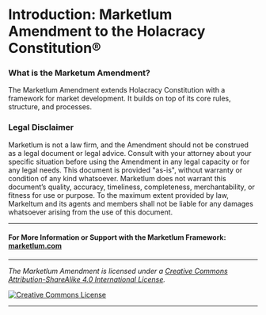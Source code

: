 # Introduction: Marketlum Amendment to the Holacracy Constitution®

### What is the Marketum Amendment?

The Marketlum Amendment extends Holacracy Constitution with a framework for market development. It builds on top of its core rules, structure, and processes.

### Legal Disclaimer

Marketlum is not a law firm, and the Amendment should not be construed as a legal document or legal advice. Consult with your attorney about your specific situation before using the Amendment in any legal capacity or for any legal needs. This document is provided "as-is", without warranty or condition of any kind whatsoever. Marketlum does not warrant this document’s quality, accuracy, timeliness, completeness, merchantability, or fitness for use or purpose. To the maximum extent provided by law, Markeltum and its agents and members shall not be liable for any damages whatsoever arising from the use of this document.

---

#### For More Information or Support with the Marketlum Framework: <a href="http://marketlum.com" target="_blank">marketlum.com</a>

---

*_The Marketlum Amendment is licensed under a <a rel="license" href="http://creativecommons.org/licenses/by-sa/4.0/">Creative Commons Attribution-ShareAlike 4.0 International License</a>._*

<a rel="license" href="http://creativecommons.org/licenses/by-sa/4.0/" target="_blank"><img alt="Creative Commons License" style="border-width:0" src="https://i.creativecommons.org/l/by-sa/4.0/88x31.png" /></a> 

---

